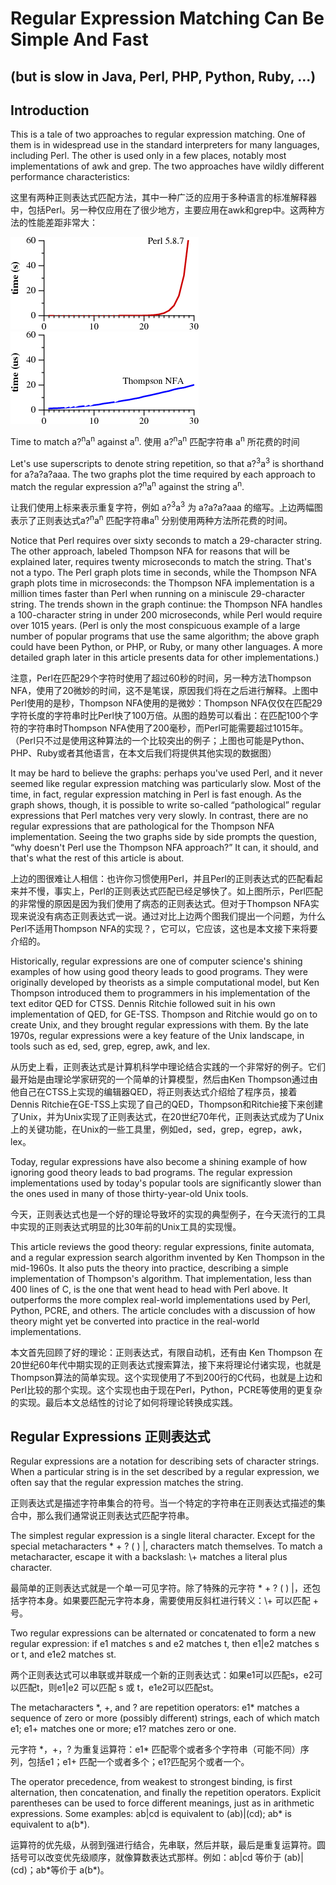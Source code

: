 # Regular Expression Matching Can Be Simple And Fast 
## (but is slow in Java, Perl, PHP, Python, Ruby, ...)

## Introduction

This is a tale of two approaches to regular expression matching. One of them is in widespread use in the standard interpreters for many languages, including Perl. The other is used only in a few places, notably most implementations of awk and grep. The two approaches have wildly different performance characteristics:

这里有两种正则表达式匹配方法，其中一种广泛的应用于多种语言的标准解释器中，包括Perl。另一种仅应用在了很少地方，主要应用在awk和grep中。这两种方法的性能差距非常大：

![](https://raw.githubusercontent.com/hardboydu/notebook/master/regexp/regexpimpl/grep3p.png) ![](https://raw.githubusercontent.com/hardboydu/notebook/master/regexp/regexpimpl/grep4p.png)

Time to match a?<sup>n</sup>a<sup>n</sup> against a<sup>n</sup>. 使用 a?<sup>n</sup>a<sup>n</sup> 匹配字符串 a<sup>n</sup> 所花费的时间

Let's use superscripts to denote string repetition, so that a?<sup>3</sup>a<sup>3</sup> is shorthand for a?a?a?aaa. The two graphs plot the time required by each approach to match the regular expression a?<sup>n</sup>a<sup>n</sup> against the string a<sup>n</sup>.

让我们使用上标来表示重复字符，例如 a?<sup>3</sup>a<sup>3</sup> 为 a?a?a?aaa 的缩写。上边两幅图表示了正则表达式a?<sup>n</sup>a<sup>n</sup> 匹配字符串a<sup>n</sup> 分别使用两种方法所花费的时间。

Notice that Perl requires over sixty seconds to match a 29-character string. The other approach, labeled Thompson NFA for reasons that will be explained later, requires twenty microseconds to match the string. That's not a typo. The Perl graph plots time in seconds, while the Thompson NFA graph plots time in microseconds: the Thompson NFA implementation is a million times faster than Perl when running on a miniscule 29-character string. The trends shown in the graph continue: the Thompson NFA handles a 100-character string in under 200 microseconds, while Perl would require over 1015 years. (Perl is only the most conspicuous example of a large number of popular programs that use the same algorithm; the above graph could have been Python, or PHP, or Ruby, or many other languages. A more detailed graph later in this article presents data for other implementations.)

注意，Perl在匹配29个字符时使用了超过60秒的时间，另一种方法Thompson NFA，使用了20微妙的时间，这不是笔误，原因我们将在之后进行解释。上图中Perl使用的是秒，Thompson NFA使用的是微妙：Thompson NFA仅仅在匹配29字符长度的字符串时比Perl快了100万倍。从图的趋势可以看出：在匹配100个字符的字符串时Thompson NFA使用了200毫秒，而Perl可能需要超过1015年。（Perl只不过是使用这种算法的一个比较突出的例子；上图也可能是Python、PHP、Ruby或者其他语言，在本文后我们将提供其他实现的数据图）

It may be hard to believe the graphs: perhaps you've used Perl, and it never seemed like regular expression matching was particularly slow. Most of the time, in fact, regular expression matching in Perl is fast enough. As the graph shows, though, it is possible to write so-called “pathological” regular expressions that Perl matches very very slowly. In contrast, there are no regular expressions that are pathological for the Thompson NFA implementation. Seeing the two graphs side by side prompts the question, “why doesn't Perl use the Thompson NFA approach?” It can, it should, and that's what the rest of this article is about.

上边的图很难让人相信：也许你习惯使用Perl，并且Perl的正则表达式的匹配看起来并不慢，事实上，Perl的正则表达式匹配已经足够快了。如上图所示，Perl匹配的非常慢的原因是因为我们使用了病态的正则表达式。但对于Thompson NFA实现来说没有病态正则表达式一说。通过对比上边两个图我们提出一个问题，为什么Perl不适用Thompson NFA的实现？，它可以，它应该，这也是本文接下来将要介绍的。

Historically, regular expressions are one of computer science's shining examples of how using good theory leads to good programs. They were originally developed by theorists as a simple computational model, but Ken Thompson introduced them to programmers in his implementation of the text editor QED for CTSS. Dennis Ritchie followed suit in his own implementation of QED, for GE-TSS. Thompson and Ritchie would go on to create Unix, and they brought regular expressions with them. By the late 1970s, regular expressions were a key feature of the Unix landscape, in tools such as ed, sed, grep, egrep, awk, and lex.

从历史上看，正则表达式是计算机科学中理论结合实践的一个非常好的例子。它们最开始是由理论学家研究的一个简单的计算模型，然后由Ken Thompson通过由他自己在CTSS上实现的编辑器QED，将正则表达式介绍给了程序员，接着Dennis Ritchie在GE-TSS上实现了自己的QED，Thompson和Ritchie接下来创建了Unix，并为Unix实现了正则表达式，在20世纪70年代，正则表达式成为了Unix上的关键功能，在Unix的一些工具里，例如ed，sed，grep，egrep，awk，lex。

Today, regular expressions have also become a shining example of how ignoring good theory leads to bad programs. The regular expression implementations used by today's popular tools are significantly slower than the ones used in many of those thirty-year-old Unix tools.

今天，正则表达式也是一个好的理论导致坏的实现的典型例子，在今天流行的工具中实现的正则表达式明显的比30年前的Unix工具的实现慢。

This article reviews the good theory: regular expressions, finite automata, and a regular expression search algorithm invented by Ken Thompson in the mid-1960s. It also puts the theory into practice, describing a simple implementation of Thompson's algorithm. That implementation, less than 400 lines of C, is the one that went head to head with Perl above. It outperforms the more complex real-world implementations used by Perl, Python, PCRE, and others. The article concludes with a discussion of how theory might yet be converted into practice in the real-world implementations.

本文首先回顾了好的理论：正则表达式，有限自动机，还有由 Ken Thompson 在20世纪60年代中期实现的正则表达式搜索算法，接下来将理论付诸实现，也就是Thompson算法的简单实现。这个实现使用了不到200行的C代码，也就是上边和Perl比较的那个实现。这个实现也由于现在Perl，Python，PCRE等使用的更复杂的实现。最后本文总结性的讨论了如何将理论转换成实践。

## Regular Expressions 正则表达式

Regular expressions are a notation for describing sets of character strings. When a particular string is in the set described by a regular expression, we often say that the regular expression matches the string.

正则表达式是描述字符串集合的符号。当一个特定的字符串在正则表达式描述的集合中，那么我们通常说正则表达式匹配字符串。

The simplest regular expression is a single literal character. Except for the special metacharacters * + ? ( ) |, characters match themselves. To match a metacharacter, escape it with a backslash: \\+ matches a literal plus character.

最简单的正则表达式就是一个单一可见字符。除了特殊的元字符 * + ? ( ) |，还包括字符本身。如果要匹配元字符本身，需要使用反斜杠进行转义：\\+ 可以匹配 + 号。

Two regular expressions can be alternated or concatenated to form a new regular expression: if e1 matches s and e2 matches t, then e1|e2 matches s or t, and e1e2 matches st.

两个正则表达式可以串联或并联成一个新的正则表达式：如果e1可以匹配s，e2可以匹配t，则e1|e2 可以匹配 s 或 t，e1e2可以匹配st。

The metacharacters \*, +, and ? are repetition operators: e1\* matches a sequence of zero or more (possibly different) strings, each of which match e1; e1+ matches one or more; e1? matches zero or one.

元字符 \*，+，? 为重复运算符：e1\* 匹配零个或者多个字符串（可能不同）序列，包括e1；e1+ 匹配一个或者多个；e1?匹配另个或者一个。

The operator precedence, from weakest to strongest binding, is first alternation, then concatenation, and finally the repetition operators. Explicit parentheses can be used to force different meanings, just as in arithmetic expressions. Some examples: ab|cd is equivalent to (ab)|(cd); ab\* is equivalent to a(b\*).

运算符的优先级，从弱到强进行结合，先串联，然后并联，最后是重复运算符。圆括号可以改变优先级顺序，就像算数表达式那样。例如：ab|cd 等价于 (ab)|(cd)；ab\*等价于 a(b\*)。
